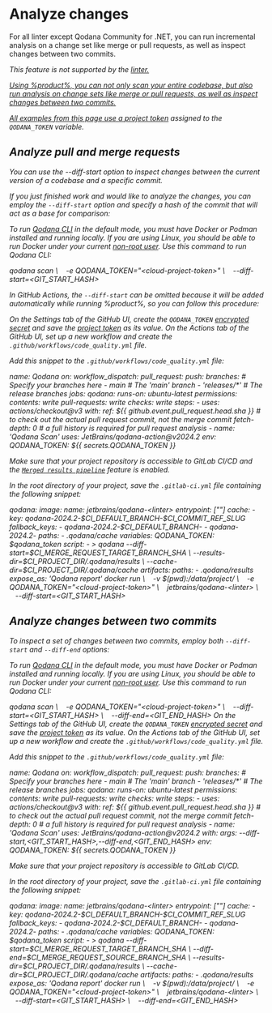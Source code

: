 # Analyze changes

<link-summary>For all linter except Qodana Community for .NET, you can run incremental analysis on a change set like 
merge or pull requests, as well as inspect changes between two commits.</link-summary> 

<var name="mrp" value="https://docs.gitlab.com/ee/ci/pipelines/merged_results_pipelines.html"/>

<note>This feature is not supported by the <a href="dotnet.md"/> linter.</note>

Using %product%, you can not only scan your entire codebase, but also run analysis on change sets like merge or pull 
requests, as well as inspect changes between two commits.

<note>All examples from this page use a <a href="project-token.md">project token</a> assigned to the <code>QODANA_TOKEN</code>
variable.</note>

## Analyze pull and merge requests

<link-summary>
You can use the --diff-start option to inspect changes between the current version of a codebase and a specific commit.
</link-summary>

<p>If you just finished work and would like to analyze the changes, you
    can employ the <code>--diff-start</code> option and specify a hash of the commit that will act as a base
    for comparison:</p>

<tabs group="cli-settings">
    <tab title="Qodana CLI" group-key="qodana-cli">
    <p>To run <a href="https://github.com/JetBrains/qodana-cli">Qodana CLI</a> in the default mode, you must have Docker or Podman installed and running locally.
     If you are using Linux, you should be able to run Docker under your current
     <a href="https://docs.docker.com/engine/install/linux-postinstall/#manage-docker-as-a-non-root-user">non-root user</a>. Use this command to run Qodana CLI:</p>
        <code-block lang="shell" prompt="$">
            qodana scan \
            &nbsp;&nbsp;&nbsp;-e QODANA_TOKEN="&lt;cloud-project-token&gt;" \
            &nbsp;&nbsp;&nbsp;--diff-start=&lt;GIT_START_HASH&gt;
        </code-block>
    </tab>
    <tab title="GitHub Actions" group-key="github-actions">
    <p>In GitHub Actions, the <code>--diff-start</code> can be omitted because it will be added automatically while running
%product%, so you can follow this procedure:</p>
    <procedure>
                <step>On the <ui-path>Settings</ui-path> tab of the GitHub UI, create the <code>QODANA_TOKEN</code>
                <a href="https://docs.github.com/en/actions/security-guides/encrypted-secrets#creating-encrypted-secrets-for-a-repository">encrypted secret</a>
                and save the <a href="cloud-projects.topic" anchor="cloud-manage-projects">project token</a> as its value.
            </step>
            <step>On the <ui-path>Actions</ui-path> tab of the GitHub UI, set up a new workflow and create the
                <code>.github/workflows/code_quality.yml</code> file.</step>
            <step><p>Add this snippet to the <code>.github/workflows/code_quality.yml</code> file:</p>
        <code-block lang="yaml">
                name: Qodana
    on:
      workflow_dispatch:
      pull_request:
      push:
        branches: # Specify your branches here
          - main # The 'main' branch
          - 'releases/*' # The release branches
    jobs:
      qodana:
        runs-on: ubuntu-latest
        permissions:
          contents: write
          pull-requests: write
          checks: write
        steps:
          - uses: actions/checkout@v3
            with:
              ref: ${{ github.event.pull_request.head.sha }}  # to check out the actual pull request commit, not the merge commit
              fetch-depth: 0  # a full history is required for pull request analysis
          - name: 'Qodana Scan'
            uses: JetBrains/qodana-action@v2024.2
            env:
              QODANA_TOKEN: ${{ secrets.QODANA_TOKEN }}
        </code-block>
    </step>
    </procedure>
    </tab>
    <tab title="GitLab CI/CD" group-key="gitlab-cicd">
<p>Make sure that your project repository is accessible to GitLab CI/CD and the 
<a href="%mrp%"><code>Merged results pipeline</code></a> feature is enabled.</p>
<p>In the root directory of your project, save the <code>.gitlab-ci.yml</code> file containing the following snippet:</p>
        <code-block lang="yaml">
            qodana:
   image:
      name: jetbrains/qodana-&lt;linter&gt;
      entrypoint: [""]
   cache:
      - key: qodana-2024.2-$CI_DEFAULT_BRANCH-$CI_COMMIT_REF_SLUG
        fallback_keys:
           - qodana-2024.2-$CI_DEFAULT_BRANCH-
           - qodana-2024.2-
        paths:
           - .qodana/cache
   variables:
      QODANA_TOKEN: $qodana_token
    script:
      - >
        qodana --diff-start=$CI_MERGE_REQUEST_TARGET_BRANCH_SHA \
          --results-dir=$CI_PROJECT_DIR/.qodana/results \
          --cache-dir=$CI_PROJECT_DIR/.qodana/cache
   artifacts:
      paths:
         - .qodana/results
      expose_as: 'Qodana report'
        </code-block>
    </tab>
    <tab title="Docker image" group-key="docker-image">
        <code-block lang="shell" prompt="$">
            docker run \
            &nbsp;&nbsp;&nbsp;-v $(pwd):/data/project/ \
            &nbsp;&nbsp;&nbsp;-e QODANA_TOKEN="&lt;cloud-project-token&gt;" \
            &nbsp;&nbsp;&nbsp;jetbrains/qodana-&lt;linter&gt; \
            &nbsp;&nbsp;&nbsp;--diff-start=&lt;GIT_START_HASH&gt;
        </code-block>
    </tab>
</tabs>

## Analyze changes between two commits

<p>To inspect a set of changes between two commits, employ both <code>--diff-start</code>
and <code>--diff-end</code> options:</p>

<tabs group="cli-settings">
    <tab title="Qodana CLI" group-key="qodana-cli">
    <p>To run <a href="https://github.com/JetBrains/qodana-cli">Qodana CLI</a> in the default mode, you must have Docker or Podman installed and running locally.
     If you are using Linux, you should be able to run Docker under your current
     <a href="https://docs.docker.com/engine/install/linux-postinstall/#manage-docker-as-a-non-root-user">non-root user</a>. Use this command to run Qodana CLI:</p>
        <code-block lang="shell" prompt="$">
            qodana scan \
            &nbsp;&nbsp;&nbsp;-e QODANA_TOKEN="&lt;cloud-project-token&gt;" \
            &nbsp;&nbsp;&nbsp;--diff-start=&lt;GIT_START_HASH&gt; \
            &nbsp;&nbsp;&nbsp;--diff-end=&lt;GIT_END_HASH&gt;
        </code-block>
    </tab>
    <tab title="GitHub Actions" group-key="github-actions">
    <procedure>
                <step>On the <ui-path>Settings</ui-path> tab of the GitHub UI, create the <code>QODANA_TOKEN</code>
                <a href="https://docs.github.com/en/actions/security-guides/encrypted-secrets#creating-encrypted-secrets-for-a-repository">encrypted secret</a>
                and save the <a href="cloud-projects.topic" anchor="cloud-manage-projects">project token</a> as its value.
            </step>
            <step>On the <ui-path>Actions</ui-path> tab of the GitHub UI, set up a new workflow and create the
                <code>.github/workflows/code_quality.yml</code> file.</step>
            <step><p>Add this snippet to the <code>.github/workflows/code_quality.yml</code> file:</p>
        <code-block lang="yaml">
                name: Qodana
    on:
      workflow_dispatch:
      pull_request:
      push:
        branches: # Specify your branches here
          - main # The 'main' branch
          - 'releases/*' # The release branches
    jobs:
      qodana:
        runs-on: ubuntu-latest
        permissions:
          contents: write
          pull-requests: write
          checks: write
        steps:
          - uses: actions/checkout@v3
            with:
              ref: ${{ github.event.pull_request.head.sha }}  # to check out the actual pull request commit, not the merge commit
              fetch-depth: 0  # a full history is required for pull request analysis
          - name: 'Qodana Scan'
            uses: JetBrains/qodana-action@v2024.2
            with:
              args: --diff-start,&lt;GIT_START_HASH&gt;,--diff-end,&lt;GIT_END_HASH&gt; 
            env:
              QODANA_TOKEN: ${{ secrets.QODANA_TOKEN }}
        </code-block>
    </step>
    </procedure>
    </tab>
    <tab title="GitLab CI/CD" group-key="gitlab-cicd">
<p>Make sure that your project repository is accessible to GitLab CI/CD.</p>
<p>In the root directory of your project, save the <code>.gitlab-ci.yml</code> file containing the following snippet:</p>
        <code-block lang="yaml">
            qodana:
   image:
      name: jetbrains/qodana-&lt;linter&gt;
      entrypoint: [""]
   cache:
      - key: qodana-2024.2-$CI_DEFAULT_BRANCH-$CI_COMMIT_REF_SLUG
        fallback_keys:
           - qodana-2024.2-$CI_DEFAULT_BRANCH-
           - qodana-2024.2-
        paths:
           - .qodana/cache
   variables:
      QODANA_TOKEN: $qodana_token
    script:
      - >
        qodana --diff-start=$CI_MERGE_REQUEST_TARGET_BRANCH_SHA \
          --diff-end=$CI_MERGE_REQUEST_SOURCE_BRANCH_SHA \
          --results-dir=$CI_PROJECT_DIR/.qodana/results \
          --cache-dir=$CI_PROJECT_DIR/.qodana/cache
   artifacts:
      paths:
         - .qodana/results
      expose_as: 'Qodana report'
        </code-block>
    </tab>
    <tab title="Docker image" group-key="docker-image">
        <code-block lang="shell" prompt="$">
            docker run \
            &nbsp;&nbsp;&nbsp;-v $(pwd):/data/project/ \
            &nbsp;&nbsp;&nbsp;-e QODANA_TOKEN="&lt;cloud-project-token&gt;" \
            &nbsp;&nbsp;&nbsp;jetbrains/qodana-&lt;linter&gt; \
            &nbsp;&nbsp;&nbsp;--diff-start=&lt;GIT_START_HASH&gt; \
            &nbsp;&nbsp;&nbsp;--diff-end=&lt;GIT_END_HASH&gt;
        </code-block>
    </tab>
</tabs>
